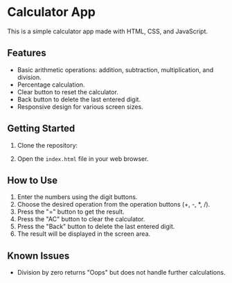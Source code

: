 # Calculator App

This is a simple calculator app made with HTML, CSS, and JavaScript.

## Features

- Basic arithmetic operations: addition, subtraction, multiplication, and division.
- Percentage calculation.
- Clear button to reset the calculator.
- Back button to delete the last entered digit.
- Responsive design for various screen sizes.

## Getting Started

1. Clone the repository:

2. Open the `index.html` file in your web browser.

## How to Use

1. Enter the numbers using the digit buttons.
2. Choose the desired operation from the operation buttons (+, -, *, /).
3. Press the "=" button to get the result.
4. Press the "AC" button to clear the calculator.
5. Press the "Back" button to delete the last entered digit.
6. The result will be displayed in the screen area.

## Known Issues

- Division by zero returns "Oops" but does not handle further calculations.
